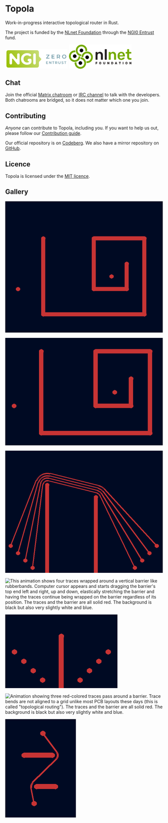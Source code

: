 # Topola

Work-in-progress interactive topological router in Rust.

The project is funded by the [NLnet Foundation](https://nlnet.nl/) through the [NGI0 Entrust](https://nlnet.nl/entrust/) fund.

<img src="./assets/ngi0_entrust_banner.svg" alt="NGI0 Entrust banner" width="200"/>
<img src="./assets/nlnet_banner.png" alt="NLnet Foundation banner" width="200"/>

## Chat

Join the official [Matrix chatroom](https://matrix.to/#/%23topola:tchncs.de) or [IRC channel](https://webchat.oftc.net/?channels=#topola) to talk with the developers. Both chatrooms are bridged, so it does not matter which one you join.

## Contributing

*Anyone* can contribute to Topola, including you. If you want to help us out, please follow
our [Contribution guide](CONTRIBUTING.md).

Our official repository is on [Codeberg](https://codeberg.org/topola/topola). We also have a
mirror repository on [GitHub](https://github.com/mikwielgus/topola).

## Licence

Topola is licensed under the [MIT licence](LICENSE).

## Gallery
![Animation. There's a rubber band-like trace following cursor, navigating a very simple maze. The maze and the trace are red, the background is solid black but also very slightly white and dark blue](./assets/interactive_routing.gif)

![Animation showing a trace, behaving like a rubber band, routed around obstacles step by step. Attempted alternative paths and a guiding mesh are shown.](./assets/mesh_visualization.gif)

![Animation. There are two upward barriers, with some space between tem, around which four rubberband traces, one over another, are wrapped. Enter mouse cursor. The cursor begins to stretch the left barrier to the right. As it's stretched, the traces cease to be wrapped around the right barrier, becoming "free". The traces and the barrier are two-dimensional and all solid red. The background is black but also very slightly white and blue.](./assets/unwrapping_bends.gif "Unwrapping bends")

![This animation shows four traces wrapped around a vertical barrier like rubberbands. Computer
cursor appears and starts dragging the barrier's top end left and right, up and down, elastically
stretching the barrier and having the traces continue being wrapped on the barrier regardless of
its position. The traces and the barrier are all solid red. The background is black but also very
slightly white and blue.](./assets/dragging_with_bends.gif "Dragging with bends")

![Animation. There is an upward barrier in the middle and dots on the left and right of it, four each. A trace is drawn from the leftmost dot on the left to the rightmost dot on the right. Then a trace is drawn from the second leftmost dot on the left to the second rightmost dot on the right, displacing the previous trace so that there's space for the new one. Same happens for the remaining dots. The dots, traces and barrier are all solid red. The background is black but also very slightly white and blue.](./assets/shoving_around.gif "Shoving traces under other traces")

![Animation showing three red-colored traces pass around a barrier. Trace bends are not aligned to a grid unlike most PCB layouts these days (this is called "topological routing"). The traces and the barrier are all solid red. The background is black but also very
slightly white and blue.](./assets/stacked_bends.png "Stacking bends")

![Animation showing a trace zigzagging around two barriers. The trace and the barriers are all solid red. The background is black but also very slightly white and blue.](./assets/zigzag.png "Zigzag")
